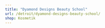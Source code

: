 ```yaml
---
title: "Dyamond Designs Beauty School"
url: /detroit/dyamond-designs-beauty-school/
shop: Kosmetik
---
```

